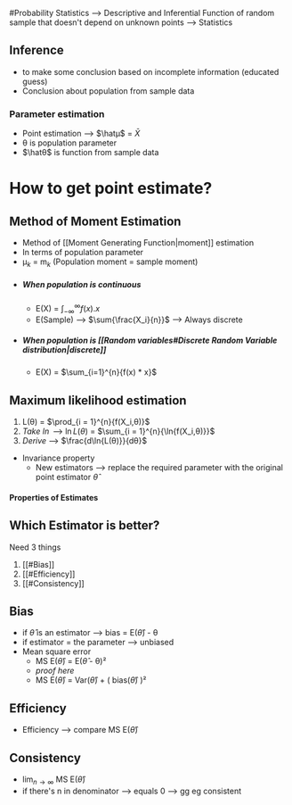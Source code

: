 #Probability 
Statistics --> Descriptive and Inferential
Function of random sample that doesn't depend on unknown points --> Statistics
## Inference
- to make some conclusion based on incomplete information (educated guess)
- Conclusion about population from sample data
### Parameter estimation
- Point estimation --> $\hatµ$  = $\bar X$ 
- θ is population parameter 
- $\hatθ$ is function from sample data
# How to get point estimate?
## Method of Moment Estimation
- Method of [[Moment Generating Function|moment]] estimation
- In terms of population parameter
- µ$_k$ = m$_k$ (Population moment = sample moment)
- ##### When population is continuous
  - E(X) = $\int_{-\infty}^{\infty}{f(x).x}$
  - E(Sample) --> $\sum{\frac{X_i}{n}}$ --> Always discrete
- ##### When population is [[Random variables#Discrete Random Variable distribution|discrete]]
  - E(X) = $\sum_{i=1}^{n}{f(x) * x}$
## Maximum likelihood estimation
1. L(θ) = $\prod_{i = 1}^{n}{f(X_i,θ)}$
2. *Take $\ln$* --> $\ln{L(θ)}$ = $\sum_{i = 1}^{n}{\ln{f(X_i,θ)}}$
3. *Derive* --> $\frac{d\ln{L(θ)}}{dθ}$
-  Invariance property
	- New estimators --> replace the required parameter with the original point estimator $\hat{θ}$ 

#### Properties of Estimates

## Which Estimator is better?
Need 3 things
1. [[#Bias]]
2. [[#Efficiency]]
3. [[#Consistency]]

## Bias 
- if $\hat{θ}$ is an estimator --> bias = E($\hat{θ}$) - θ 
- if estimator = the parameter --> unbiased
- Mean square error 
	- MS E($\hat{θ}$) = E($\hat{θ}$ - θ)²
	- *proof here*
	- MS E($\hat{θ}$) = Var($\hat{θ}$) + ( bias($\hat{θ}$) )²
## Efficiency 
- Efficiency --> compare MS E($\hat{θ}$)

## Consistency
- $\lim_{n\to\infty}$ MS E($\hat{θ}$)
- if there's n in denominator --> equals 0 --> gg eg consistent



